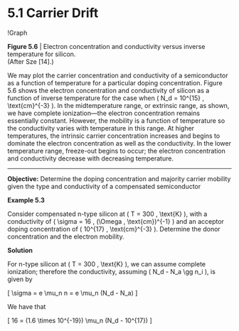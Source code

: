 # 5.1 Carrier Drift

!Graph

**Figure 5.6** | Electron concentration and conductivity versus inverse temperature for silicon.  
(After Sze [14].)

We may plot the carrier concentration and conductivity of a semiconductor as a function of temperature for a particular doping concentration. Figure 5.6 shows the electron concentration and conductivity of silicon as a function of inverse temperature for the case when \( N_d = 10^{15} \, \text{cm}^{-3} \). In the midtemperature range, or extrinsic range, as shown, we have complete ionization—the electron concentration remains essentially constant. However, the mobility is a function of temperature so the conductivity varies with temperature in this range. At higher temperatures, the intrinsic carrier concentration increases and begins to dominate the electron concentration as well as the conductivity. In the lower temperature range, freeze-out begins to occur; the electron concentration and conductivity decrease with decreasing temperature.

----

**Objective:** Determine the doping concentration and majority carrier mobility given the type and conductivity of a compensated semiconductor

**Example 5.3**

Consider compensated n-type silicon at \( T = 300 \, \text{K} \), with a conductivity of \( \sigma = 16 \, (\Omega \, \text{cm})^{-1} \) and an acceptor doping concentration of \( 10^{17} \, \text{cm}^{-3} \). Determine the donor concentration and the electron mobility.

**Solution**

For n-type silicon at \( T = 300 \, \text{K} \), we can assume complete ionization; therefore the conductivity, assuming \( N_d - N_a \gg n_i \), is given by

\[
\sigma = e \mu_n n = e \mu_n (N_d - N_a)
\]

We have that

\[
16 = (1.6 \times 10^{-19}) \mu_n (N_d - 10^{17})
\]